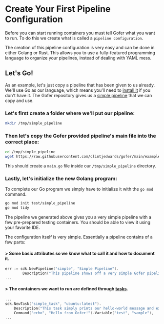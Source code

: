 # Create Your First Pipeline Configuration

Before you can start running containers you must tell Gofer what you want to run. To do this we create what is called
a `pipeline configuration`.

The creation of this pipeline configuration is very easy and can be done in either Golang or Rust. This allows you to
use a fully-featured programming language to organize your pipelines, instead of dealing with YAML mess.

## Let's Go!

As an example, let's just copy a pipeline that has been given to us already. We'll use Go as our language, which
means you'll need to [install it](https://go.dev/doc/install) if you don't have it. The Gofer repository gives
us a [simple pipeline](https://github.com/clintjedwards/gofer/tree/main/examplePipelines/go/simple) that we can
copy and use.

### Let's first create a folder where we'll put our pipeline:

```bash
mkdir /tmp/simple_pipeline
```

### Then let's copy the Gofer provided pipeline's main file into the correct place:

```bash
cd /tmp/simple_pipeline
wget https://raw.githubusercontent.com/clintjedwards/gofer/main/examplePipelines/go/simple/main.go
```

This should create a `main.go` file inside our `/tmp/simple_pipeline` directory.

### Lastly, let's initialize the new Golang program:

To complete our Go program we simply have to initialize it with the `go mod` command.

```bash
go mod init test/simple_pipeline
go mod tidy
```

The pipeline we generated above gives you a very simple pipeline with a few pre-prepared testing containers. You
should be able to view it using your favorite IDE.

The configuration itself is very simple. Essentially a pipeline contains of a few parts:

#### > Some basic attributes so we know what to call it and how to document it.

```go
err := sdk.NewPipeline("simple", "Simple Pipeline").
		Description("This pipeline shows off a very simple Gofer pipeline that simply pulls in " +
...
```

#### > The containers we want to run are defined through [tasks](../ref/pipeline_configuration/tasks.md).

```go
...
sdk.NewTask("simple_task", "ubuntu:latest").
    Description("This task simply prints our hello-world message and exits!").
    Command("echo", "Hello from Gofer!").Variable("test", "sample"),
...
```
